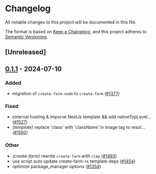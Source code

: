 # Changelog
All notable changes to this project will be documented in this file.

The format is based on [Keep a Changelog](https://keepachangelog.com/en/1.0.0/),
and this project adheres to [Semantic Versioning](https://semver.org/spec/v2.0.0.html).

## [Unreleased]

## [0.1.1](https://github.com/ErKeLost/farm/compare/create-farm-v0.1.0...create-farm-v0.1.1) - 2024-07-10

### Added
- migration of `create-farm-node` to `create-farm` ([#1377](https://github.com/ErKeLost/farm/pull/1377))

### Fixed
- external hosting & imporve NestJs template && add nativeTopLevel… ([#1527](https://github.com/ErKeLost/farm/pull/1527))
- *(template)* replace 'class' with 'className' in image tag to resol… ([#1500](https://github.com/ErKeLost/farm/pull/1500))

### Other
- *(create-farm)* rewrite `create-farm` with `clap` ([#1493](https://github.com/ErKeLost/farm/pull/1493))
- use script auto update create-farm-rs template deps ([#1454](https://github.com/ErKeLost/farm/pull/1454))
- optimize package_manager options ([#1354](https://github.com/ErKeLost/farm/pull/1354))
